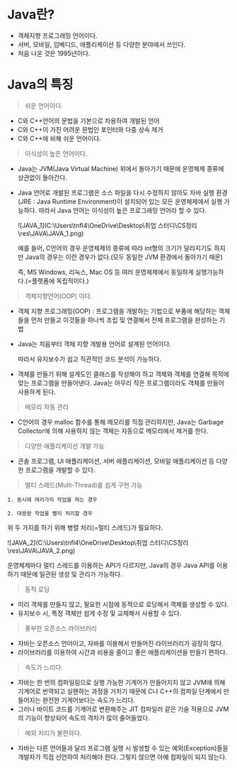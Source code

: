 # Java란?



- 객체지향 프로그래밍 언어이다.
- 서버, 모바일, 임베디드, 애플리케이션 등 다양한 분야에서 쓰인다.
- 처음 나온 것은 1995년이다.





# Java의 특징



> 쉬운 언어이다.

- C와 C++언어의 문법을 기본으로 차용하여 개발된 언어
- C와 C++이 가진 어려운 문법인 포인터와 다중 상속 제거
- C와 C++에 비해 쉬운 언어이다.



> 이식성이 높은 언어이다.

- Java는 JVM(Java Virtual Machine) 위에서 돌아가기 때문에 운영체제 종류에 상관없이 돌아간다.

- Java 언어로 개발된 프로그램은 소스 파일을 다시 수정하지 않아도 자바 실행 환경(JRE : Java Runtime Environment)이 설치되어 있는 모든 운영체제에서 실행 가능하다. 따라서 Java 언어는 이식성이 높은 프로그래밍 언어라 할 수 있다.

  ![JAVA_1](C:\Users\tnfl4\OneDrive\Desktop\취업 스터디\CS정리\res\JAVA\JAVA_1.png)

  예를 들어, C언어의 경우 운영체제의 종류에 따라 int형의 크기가 달라지기도 하지만 Java의 경우는 이런 경우가 없다.(모두 동일한 JVM 환경에서 돌아가기 때문)

  즉, MS Windows, 리눅스, Mac OS 등 여러 운영체제에서 동일하게 실행가능하다.(=플랫폼에 독립적이다.)



> 객체지향언어(OOP) 이다.

- 객체 지향 프로그래밍(OOP) : 프로그램을 개발하는 기법으로 부품에 해당하는 객체들을 먼저 만들고 이것들을 하나씩 조립 및 연결해서 전체 프로그램을 완성하는 기법

- Java는 처음부터 객체 지향 개발용 언어로 설계된 언어이다.

  따라서 유지보수가 쉽고 직관적인 코드 분석이 가능하다.
  
- 객체를 만들기 위해 설계도인 클래스를 작성해야 하고 객체와 객체를 연결해 목적에 맞는 프로그램을 만들어낸다. Java는 아무리 작은 프로그램이라도 객체를 만들어 사용하게 된다.



> 메모리 자동 관리

- C언어의 경우 malloc 함수를 통해 메모리를 직접 관리하지만, Java는 Garbage Collector에 의해 사용하지 않는 객체는 자동으로 메모리에서 제거를 한다.



> 다양한 애플리케이션 개발 가능

- 콘솔 프로그램, UI 애플리케이션, 서버 애플리케이션, 모바일 애플리케이션 등 다양한 프로그램을 개발할 수 있다.



> 멀티 스레드(Multi-Thread)를 쉽게 구현 가능

`1. 동시에 여러가지 작업을 하는 경우`

`2. 대용량 작업을 빨리 처리할 경우`

위 두 가지를 하기 위해 병렬 처리(=멀티 스레드)가 필요하다.

![JAVA_2](C:\Users\tnfl4\OneDrive\Desktop\취업 스터디\CS정리\res\JAVA\JAVA_2.png)

운영체제마다 멀티 스레드를 이용하는 API가 다르지만, Java의 경우 Java API를 이용하기 때문에 일관된 생성 및 관리가 가능하다.



> 동적 로딩

- 미리 객체를 만들지 않고, 필요한 시점에 동적으로 로딩해서 객체를 생성할 수 있다.
- 유지보수 시, 특정 객체만 쉽게 수정 및 교체해서 사용할 수 있다.



> 풍부한 오픈소스 라이브러리

- 자바는 오픈소스 언어이고, 자바를 이용해서 만들어진 라이브러리가 굉장히 많다.
- 라이브러리를 이용하여 시간과 비용을 줄이고 좋은 애플리케이션을 만들기 편하다.



> 속도가 느리다.

- 자바는 한 번의 컴파일링으로 실행 가능한 기계어가 만들어지지 않고 JVM에 의해 기계어로 번역되고 실핸하는 과정을 거치기 때문에 C나 C++의 컴파일 단계에서 만들어지는 완전한 기계어보다는 속도가 느리다.
- 그러나 바이트 코드를 기계어로 변환해주는 JIT 컴파일러 같은 기술 적용으로 JVM의 기능이 향상되어 속도의 격차가 많이 줄어들었다.



> 예외 처리가 불편하다.

- 자바는 다른 언어들과 달리 프로그램 실행 시 발생할 수 있는 예외(Exception)들을 개발자가 직접 선언하여 처리해야 한다. 그렇지 않으면 아예 컴파일이 되지 않는다.

